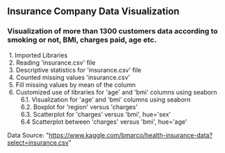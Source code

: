## Insurance Company Data Visualization 

### Visualization of more than 1300 customers data according to smoking or not, BMI, charges paid, age etc.

&nbsp;1. Imported Libraries<br/>
&nbsp;2. Reading 'insurance.csv' file <br/>
&nbsp;3. Descriptive statistics for 'insurance.csv' file<br/>
&nbsp;4. Counted missing values 'insurance.csv'<br/>
&nbsp;5. Fill missing values by mean of the column<br/>
&nbsp;6. Customized use of libraries for 'age' and 'bmi' columns using seaborn<br/>
&nbsp;&nbsp;&nbsp;&nbsp;&nbsp;&nbsp;&nbsp;&nbsp;6.1. Visualization for 'age' and 'bmi' columns using seaborn<br/>
&nbsp;&nbsp;&nbsp;&nbsp;&nbsp;&nbsp;&nbsp;&nbsp;6.2. Boxplot for 'region' versus 'charges'<br/>
&nbsp;&nbsp;&nbsp;&nbsp;&nbsp;&nbsp;&nbsp;&nbsp;6.3. Scatterplot for 'charges' versus 'bmi', hue='sex'<br/>
&nbsp;&nbsp;&nbsp;&nbsp;&nbsp;&nbsp;&nbsp;&nbsp;6.4 Scatterplot between 'charges' versus 'bmi', hue='age'<br/>

Data Source: "https://www.kaggle.com/bmarco/health-insurance-data?select=insurance.csv"


